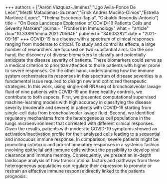 +++ authors = ["Aarón Vázquez-Jiménez","Ugo Avila-Ponce De León","Meztli Matadamas-Guzman","Erick Andrés Muciño-Olmos","Estrella Martínez-López", "Thelma Escobedo-Tapia", "Osbaldo Resendis-Antonio"] title = "On Deep Landscape Exploration of COVID-19 Patients Cells and Severity Markers" journal= "Frontiers in Immunology" what = "article" doi="10.3389/fimmu.2021.705646" pubmed = "34603282" date = "2021-09-16" +++
COVID-19 is a disease with a spectrum of clinical responses ranging from moderate to critical. To study and control its effects, a large number of researchers are focused on two substantial aims. On the one hand, the discovery of diverse biomarkers to classify and potentially anticipate the disease severity of patients. These biomarkers could serve as a medical criterion to prioritize attention to those patients with higher prone to severe responses. On the other hand, understanding how the immune system orchestrates its responses in this spectrum of disease severities is a fundamental issue required to design new and optimized therapeutic strategies. In this work, using single-cell RNAseq of bronchoalveolar lavage fluid of nine patients with COVID-19 and three healthy controls, we contribute to both aspects. First, we presented computational supervised machine-learning models with high accuracy in classifying the disease severity (moderate and severe) in patients with COVID-19 starting from single-cell data from bronchoalveolar lavage fluid. Second, we identified regulatory mechanisms from the heterogeneous cell populations in the lungs microenvironment that correlated with different clinical responses. Given the results, patients with moderate COVID-19 symptoms showed an activation/inactivation profile for their analyzed cells leading to a sequential and innocuous immune response. In comparison, severe patients might be promoting cytotoxic and pro-inflammatory responses in a systemic fashion involving epithelial and immune cells without the possibility to develop viral clearance and immune memory. Consequently, we present an in-depth landscape analysis of how transcriptional factors and pathways from these heterogeneous populations can regulate their expression to promote or restrain an effective immune response directly linked to the patients prognosis.
